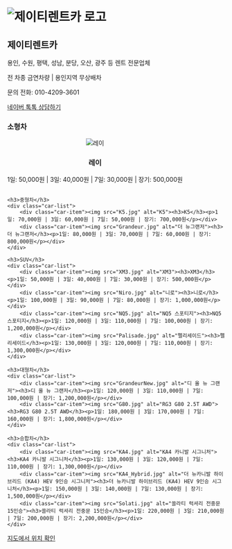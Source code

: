 <h1><img src="JTRC_Logo.jpg" alt="제이티렌트카 로고"></h1>
<h2>제이티렌트카</h2>
<p>용인, 수원, 평택, 성남, 분당, 오산, 광주 등 렌트 전문업체</p>
<p>전 차종 금연차량 | 용인지역 무상배차</p>
<p>문의 전화: 010-4209-3601</p>
<p><a href="https://talk.naver.com/" target="_blank">네이버 톡톡 상담하기</a></p>

<style>
    .car-list {
        display: flex;
        flex-wrap: wrap;
        gap: 20px;
    }
    .car-item {
        text-align: center;
    }
</style>

<div class="car-categories">
    <h3>소형차</h3>
    <div class="car-list">
        <div class="car-item"><img src="Ray.jpg" alt="레이"><h3>레이</h3><p>1일: 50,000원 | 3일: 40,000원 | 7일: 30,000원 | 장기: 500,000원</p></div>
    </div>
    
    <h3>중형차</h3>
    <div class="car-list">
        <div class="car-item"><img src="K5.jpg" alt="K5"><h3>K5</h3><p>1일: 70,000원 | 3일: 60,000원 | 7일: 50,000원 | 장기: 700,000원</p></div>
        <div class="car-item"><img src="Grandeur.jpg" alt="더 뉴그랜저"><h3>더 뉴그랜저</h3><p>1일: 80,000원 | 3일: 70,000원 | 7일: 60,000원 | 장기: 800,000원</p></div>
    </div>
    
    <h3>SUV</h3>
    <div class="car-list">
        <div class="car-item"><img src="XM3.jpg" alt="XM3"><h3>XM3</h3><p>1일: 50,000원 | 3일: 40,000원 | 7일: 30,000원 | 장기: 500,000원</p></div>
        <div class="car-item"><img src="Niro.jpg" alt="니로"><h3>니로</h3><p>1일: 100,000원 | 3일: 90,000원 | 7일: 80,000원 | 장기: 1,000,000원</p></div>
        <div class="car-item"><img src="NQ5.jpg" alt="NQ5 스포티지"><h3>NQ5 스포티지</h3><p>1일: 120,000원 | 3일: 110,000원 | 7일: 100,000원 | 장기: 1,200,000원</p></div>
        <div class="car-item"><img src="Palisade.jpg" alt="펠리세이드"><h3>펠리세이드</h3><p>1일: 130,000원 | 3일: 120,000원 | 7일: 110,000원 | 장기: 1,300,000원</p></div>
    </div>
    
    <h3>대형차</h3>
    <div class="car-list">
        <div class="car-item"><img src="GrandeurNew.jpg" alt="디 올 뉴 그랜저"><h3>디 올 뉴 그랜저</h3><p>1일: 120,000원 | 3일: 110,000원 | 7일: 100,000원 | 장기: 1,200,000원</p></div>
        <div class="car-item"><img src="G80.jpg" alt="RG3 G80 2.5T AWD"><h3>RG3 G80 2.5T AWD</h3><p>1일: 180,000원 | 3일: 170,000원 | 7일: 160,000원 | 장기: 1,800,000원</p></div>
    </div>
    
    <h3>승합차</h3>
    <div class="car-list">
        <div class="car-item"><img src="KA4.jpg" alt="KA4 카니발 시그니처"><h3>KA4 카니발 시그니처</h3><p>1일: 130,000원 | 3일: 120,000원 | 7일: 110,000원 | 장기: 1,300,000원</p></div>
        <div class="car-item"><img src="KA4_Hybrid.jpg" alt="더 뉴카니발 하이브리드 (KA4) HEV 9인승 시그니처"><h3>더 뉴카니발 하이브리드 (KA4) HEV 9인승 시그니처</h3><p>1일: 150,000원 | 3일: 140,000원 | 7일: 130,000원 | 장기: 1,500,000원</p></div>
        <div class="car-item"><img src="Solati.jpg" alt="쏠라티 럭셔리 전중문 15인승"><h3>쏠라티 럭셔리 전중문 15인승</h3><p>1일: 220,000원 | 3일: 210,000원 | 7일: 200,000원 | 장기: 2,200,000원</p></div>
    </div>
</div>

<footer>
    <p><a href="https://goo.gl/maps/d5rZ5JvJqfN2" target="_blank">지도에서 위치 확인</a></p>
</footer>
</body>
</html>
